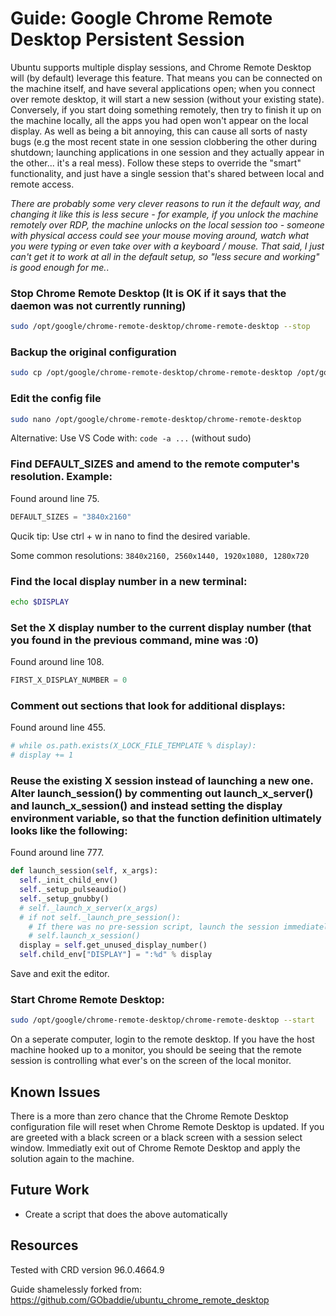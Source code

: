 # Guide: Google Chrome Remote Desktop Persistent Session

Ubuntu supports multiple display sessions, and Chrome Remote Desktop will (by default) leverage this feature. That means you can be connected on the machine itself, and have several applications open; when you connect over remote desktop, it will start a new session (without your existing state). Conversely, if you start doing something remotely, then try to finish it up on the machine locally, all the apps you had open won't appear on the local display. As well as being a bit annoying, this can cause all sorts of nasty bugs (e.g the most recent state in one session clobbering the other during shutdown; launching applications in one session and they actually appear in the other... it's a real mess). Follow these steps to override the "smart" functionality, and just have a single session that's shared between local and remote access.

*There are probably some very clever reasons to run it the default way, and changing it like this is less secure - for example, if you unlock the machine remotely over RDP, the machine unlocks on the local session too - someone with physical access could see your mouse moving around, watch what you were typing or even take over with a keyboard / mouse. That said, I just can't get it to work at all in the default setup, so "less secure and working" is good enough for me.*.

### Stop Chrome Remote Desktop (It is OK if it says that the daemon was not currently running)

```sh
sudo /opt/google/chrome-remote-desktop/chrome-remote-desktop --stop
```

### Backup the original configuration

```sh
sudo cp /opt/google/chrome-remote-desktop/chrome-remote-desktop /opt/google/chrome-remote-desktop/chrome-remote-desktop.original
```

### Edit the config file

```sh
sudo nano /opt/google/chrome-remote-desktop/chrome-remote-desktop
```

Alternative: Use VS Code with: `code -a ...` (without sudo)

### Find DEFAULT_SIZES and amend to the remote computer's resolution. Example:

Found around line 75.

```python
DEFAULT_SIZES = "3840x2160"
```

Qucik tip: Use ctrl + w in nano to find the desired variable.

Some common resolutions: ``3840x2160, 2560x1440, 1920x1080, 1280x720``


### Find the local display number in a new terminal:

```sh
echo $DISPLAY
```

### Set the X display number to the current display number (that you found in the previous command, mine was :0)

Found around line 108.

```python
FIRST_X_DISPLAY_NUMBER = 0
```

### Comment out sections that look for additional displays:

Found around line 455.

```python
# while os.path.exists(X_LOCK_FILE_TEMPLATE % display):
# display += 1
```

### Reuse the existing X session instead of launching a new one. Alter launch_session() by commenting out launch_x_server() and launch_x_session() and instead setting the display environment variable, so that the function definition ultimately looks like the following:

Found around line 777.

```python
def launch_session(self, x_args):
  self._init_child_env()
  self._setup_pulseaudio()
  self._setup_gnubby()
  # self._launch_x_server(x_args)
  # if not self._launch_pre_session():
    # If there was no pre-session script, launch the session immediately.
    # self.launch_x_session()
  display = self.get_unused_display_number()
  self.child_env["DISPLAY"] = ":%d" % display
```

Save and exit the editor.

### Start Chrome Remote Desktop:

```sh
sudo /opt/google/chrome-remote-desktop/chrome-remote-desktop --start
```

On a seperate computer, login to the remote desktop. If you have the host machine hooked up to a monitor, you should be seeing that the remote session is controlling what ever's on the screen of the local monitor.

## Known Issues
There is a more than zero chance that the Chrome Remote Desktop configuration file will reset when Chrome Remote Desktop is updated. If you are greeted with a black screen or a black screen with a session select window. Immediatly exit out of Chrome Remote Desktop and apply the solution again to the machine.

## Future Work
* Create a script that does the above automatically

## Resources

Tested with CRD version 96.0.4664.9

Guide shamelessly forked from: https://github.com/GObaddie/ubuntu_chrome_remote_desktop
